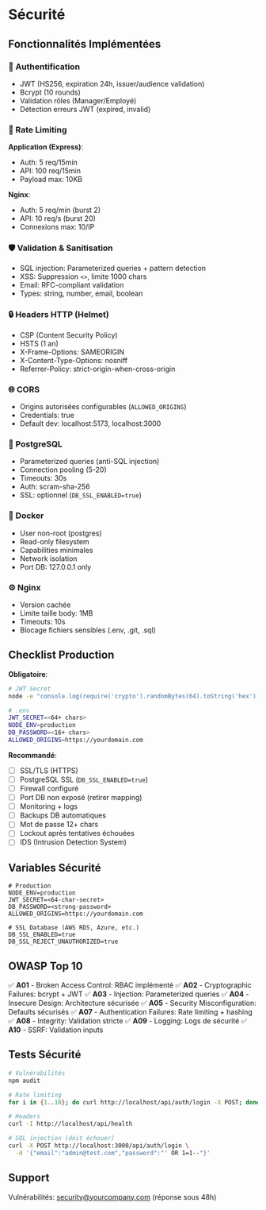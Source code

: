 # Sécurité

## Fonctionnalités Implémentées

### 🔐 Authentification
- JWT (HS256, expiration 24h, issuer/audience validation)
- Bcrypt (10 rounds)
- Validation rôles (Manager/Employé)
- Détection erreurs JWT (expired, invalid)

### 🚦 Rate Limiting
**Application (Express)**:
- Auth: 5 req/15min
- API: 100 req/15min
- Payload max: 10KB

**Nginx**:
- Auth: 5 req/min (burst 2)
- API: 10 req/s (burst 20)
- Connexions max: 10/IP

### 🛡️ Validation & Sanitisation
- SQL injection: Parameterized queries + pattern detection
- XSS: Suppression `<>`, limite 1000 chars
- Email: RFC-compliant validation
- Types: string, number, email, boolean

### 🔒 Headers HTTP (Helmet)
- CSP (Content Security Policy)
- HSTS (1 an)
- X-Frame-Options: SAMEORIGIN
- X-Content-Type-Options: nosniff
- Referrer-Policy: strict-origin-when-cross-origin

### 🌐 CORS
- Origins autorisées configurables (`ALLOWED_ORIGINS`)
- Credentials: true
- Default dev: localhost:5173, localhost:3000

### 💾 PostgreSQL
- Parameterized queries (anti-SQL injection)
- Connection pooling (5-20)
- Timeouts: 30s
- Auth: scram-sha-256
- SSL: optionnel (`DB_SSL_ENABLED=true`)

### 🐳 Docker
- User non-root (postgres)
- Read-only filesystem
- Capabilities minimales
- Network isolation
- Port DB: 127.0.0.1 only

### ⚙️ Nginx
- Version cachée
- Limite taille body: 1MB
- Timeouts: 10s
- Blocage fichiers sensibles (.env, .git, .sql)

## Checklist Production

**Obligatoire**:
```bash
# JWT Secret
node -e "console.log(require('crypto').randomBytes(64).toString('hex'))"

# .env
JWT_SECRET=<64+ chars>
NODE_ENV=production
DB_PASSWORD=<16+ chars>
ALLOWED_ORIGINS=https://yourdomain.com
```

**Recommandé**:
- [ ] SSL/TLS (HTTPS)
- [ ] PostgreSQL SSL (`DB_SSL_ENABLED=true`)
- [ ] Firewall configuré
- [ ] Port DB non exposé (retirer mapping)
- [ ] Monitoring + logs
- [ ] Backups DB automatiques
- [ ] Mot de passe 12+ chars
- [ ] Lockout après tentatives échouées
- [ ] IDS (Intrusion Detection System)

## Variables Sécurité

```env
# Production
NODE_ENV=production
JWT_SECRET=<64-char-secret>
DB_PASSWORD=<strong-password>
ALLOWED_ORIGINS=https://yourdomain.com

# SSL Database (AWS RDS, Azure, etc.)
DB_SSL_ENABLED=true
DB_SSL_REJECT_UNAUTHORIZED=true
```

## OWASP Top 10

✅ **A01** - Broken Access Control: RBAC implémenté
✅ **A02** - Cryptographic Failures: bcrypt + JWT
✅ **A03** - Injection: Parameterized queries
✅ **A04** - Insecure Design: Architecture sécurisée
✅ **A05** - Security Misconfiguration: Defaults sécurisés
✅ **A07** - Authentication Failures: Rate limiting + hashing
✅ **A08** - Integrity: Validation stricte
✅ **A09** - Logging: Logs de sécurité
✅ **A10** - SSRF: Validation inputs

## Tests Sécurité

```bash
# Vulnérabilités
npm audit

# Rate limiting
for i in {1..10}; do curl http://localhost/api/auth/login -X POST; done

# Headers
curl -I http://localhost/api/health

# SQL injection (doit échouer)
curl -X POST http://localhost:3000/api/auth/login \
  -d '{"email":"admin@test.com","password":"' OR 1=1--"}'
```

## Support

Vulnérabilités: security@yourcompany.com (réponse sous 48h)
